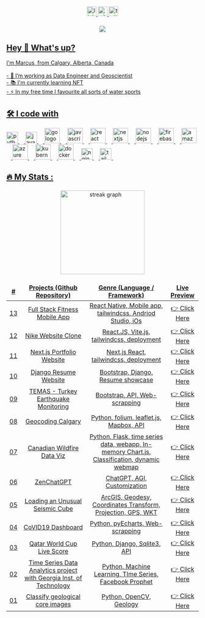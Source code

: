 <!--
**marcuszou/marcuszou** is a ✨ _special_ ✨ repository because its `README.md` (this file) appears on your GitHub profile.

Here are some ideas to get you started:

- 🔭 I’m currently working on ...
- 🌱 I’m currently learning ...
- 👯 I’m looking to collaborate on ...
- 🤔 I’m looking for help with ...
- 💬 Ask me about ...
- 📫 How to reach me: ...
- 😄 Pronouns: ...
- ⚡ Fun fact: ...

-->

###

<div align="center">
  <a href="https://linkedin.com/in/marcuszou/"><img src="https://img.shields.io/static/v1?message=LinkedIn&logo=linkedin&label=&color=0077B5&logoColor=white&labelColor=&style=for-the-badge" height="25" alt="linkedin logo"  />
  <a href="https://github.com/marcuszou/"><img src="https://img.shields.io/static/v1?message=Github&logo=github&label=&color=FF0000&logoColor=white&labelColor=&style=for-the-badge" height="25" alt="github logo"  />
  <a href="https://twitter.com/MarcusZou/"><img src="https://img.shields.io/static/v1?message=Twitter&logo=twitter&label=&color=1DA1F2&logoColor=white&labelColor=&style=for-the-badge" height="25" alt="twitter logo"  />
</div>

###

<div align="center">
  <img src="https://visitor-badge.laobi.icu/badge?page_id=marcuszou.marcuszou&"  />
</div>

###

<h2 align="left">Hey 👋 What's up?</h2>
<p align="left">I'm Marcus, from Calgary, Alberta, Canada<br><br>- 🔭 I’m working as Data Engineer and Geoscientist<br>- 📚 I'm currently learning NFT<br>- ⚡ In my free time I favourite all sorts of water sports</p>

###

<h2 align="left">🛠 I code with</h2>

<div align="left">
  <img src="https://cdn.jsdelivr.net/gh/devicons/devicon/icons/python/python-original.svg" height="30" alt="python logo"  />
  <img width="12" />
  <img src="https://cdn.jsdelivr.net/gh/devicons/devicon/icons/java/java-plain.svg" height="30" alt="java logo"  />
  <img width="12" />
  <img src="https://cdn.jsdelivr.net/gh/devicons/devicon/icons/go/go-original-wordmark.svg" height="40" alt="go logo"  />
  <img width="12" />
  <img src="https://cdn.jsdelivr.net/gh/devicons/devicon/icons/javascript/javascript-original.svg" height="40" alt="javascript logo"  />
  <img width="12" />
  <img src="https://cdn.jsdelivr.net/gh/devicons/devicon/icons/react/react-original.svg" height="40" alt="react logo"  />
  <img width="12" />
  <img src="https://cdn.jsdelivr.net/gh/devicons/devicon/icons/nextjs/nextjs-original.svg" height="40" alt="nextjs logo"  />
  <img width="12" />
  <img src="https://cdn.jsdelivr.net/gh/devicons/devicon/icons/nodejs/nodejs-original.svg" height="40" alt="nodejs logo"  />
  <img width="12" />
  <img src="https://cdn.jsdelivr.net/gh/devicons/devicon/icons/firebase/firebase-plain-wordmark.svg" height="40" alt="firebase logo"  />
  <img width="12" />
  <img src="https://cdn.jsdelivr.net/gh/devicons/devicon/icons/amazonwebservices/amazonwebservices-original-wordmark.svg" height="40" alt="amazonwebservices logo"  />
  <img width="12" />
  <img src="https://cdn.jsdelivr.net/gh/devicons/devicon/icons/azure/azure-original.svg" height="40" alt="azure logo"  />
  <img width="12" />
  <img src="https://cdn.jsdelivr.net/gh/devicons/devicon/icons/kubernetes/kubernetes-plain.svg" height="40" alt="kubernetes logo"  />
  <img width="12" />
  <img src="https://cdn.jsdelivr.net/gh/devicons/devicon/icons/docker/docker-plain-wordmark.svg" height="40" alt="docker logo"  />
  <img width="12" />
  <img src="https://cdn.jsdelivr.net/gh/devicons/devicon/icons/nginx/nginx-original.svg" height="30" alt="nginx logo"  />
  <img width="12" />
  <img src="https://cdn.jsdelivr.net/gh/devicons/devicon/icons/tailwindcss/tailwindcss-plain.svg" height="30" alt="tailwindcss logo"  />
  <img width="12" />

</div>

###

<h2 align="left">🔥   My Stats :</h2>

###

<div align="center">
  <img src="https://streak-stats.demolab.com?user=marcuszou&locale=en&mode=daily&theme=dark&hide_border=false&border_radius=5&order=3" height="220" alt="streak graph"  />
</div>

###

<table>
  <thead align="center">
    <tr border: none;>
      <td><b>#</b></td>
      <td><b>Projects (Github Repository)</b></td>
      <td><b>Genre (Language / Framework)</b></td>
      <td><b>Live Preview</b></td>
    </tr>
  </thead>
  <tbody align="center">
    <tr>
      <td>13</td>
      <td><a href="https://github.com/marcuszou/shapeup" target="_blank">Full Stack Fitness Mobile App</a></td>
      <td>React Native, Mobile app, tailwindcss, Andriod Studio, iOs</td>
      <td><a href="#" target="_blank">👉 Click Here</a></td>
    </tr>
    <tr>
      <td>12</td>
      <td><a href="https://github.com/marcuszou/nike-shop-reactjs" target="_blank">Nike Website Clone</a></td>
      <td>React.JS, Vite.js, tailwindcss, deployment</td>
      <td><a href="#" target="_blank">👉 Click Here</a></td>
    </tr>
    <tr>
      <td>11</td>
      <td><a href="https://github.com/marcuszou/portfolio-nextjs-tailwind" target="_blank">Next.js Portfolio Website</a></td>
      <td>Next.js React, tailwindcss, deployment</td>
      <td><a href="#" target="_blank">👉 Click Here</a></td>
    </tr>
    <tr>
      <td>10</td>
      <td><a href="https://github.com/marcuszou/digicv2dj" target="_blank">Django Resume Website</a></td>
      <td>Bootstrap, Django, Resume showcase</td>
      <td><a href="#" target="_blank">👉 Click Here</a></td>
    </tr>
    <tr>
      <td>09</td>
      <td><a href="https://github.com/marcuszou/temas" target="_blank">TEMAS - Turkey Earthquake Monitoring</a></td>
      <td>Bootstrap, API, Web-scrapping</td>
      <td><a href="#" target="_blank">👉 Click Here</a></td>
    </tr>
    <tr>
      <td>08</td>
      <td><a href="https://github.com/marcuszou/folium-mapping-n-geocoding-calgary" target="_blank">Geocoding Calgary</a></td>
      <td>Python, folium, leaflet.js, Mapbox, API</td>
      <td><a href="https://github.com/marcuszou/folium-mapping-n-geocoding-calgary" target="_blank">👉 Click Here</a></td>
    </tr>
    <tr>
      <td>07</td>
      <td><a href="https://github.com/marcuszou/fireviz" target="_blank">Canadian Wildfire Data Viz</a></td>
      <td>Python, Flask, time series data, webapp, In-memory Chart.js, Classification, dynamic webmap</td>
      <td><a href="https://github.com/marcuszou/fireviz" target="_blank">👉 Click Here</a></td>
    </tr>
    <tr>
      <td>06</td>
      <td><a href="https://github.com/marcuszou/zenchatgpt" target="_blank">ZenChatGPT</a></td>
      <td>ChatGPT, AGI, Customization</td>
      <td><a href="https://github.com/marcuszou/zenchatgpt" target="_blank">👉 Click Here</a></td>
    </tr>
    <tr>
      <td>05</td>
      <td><a href="https://github.com/marcuszou/loading-an-unusual-seismic-cube" target="_blank">Loading an Unusual Seismic Cube</a></td>
      <td>ArcGIS, Geodesy, Coordinates Transform, Projection, GPS, WKT</td>
      <td><a href="https://github.com/marcuszou/loading-an-unusual-seismic-cube" target="_blank">👉 Click Here</a></td>
    </tr>
    <tr>
      <td>04</td>
      <td><a href="https://github.com/marcuszou/covid19-dashboard" target="_blank">CoVID19 Dashboard</a></td>
      <td>Python, pyEcharts, Web-scrapping</td>
      <td><a href="https://github.com/marcuszou/covid19-dashboard" target="_blank">👉 Click Here</a></td>
    </tr>
    <tr>
      <td>03</td>
      <td><a href="https://github.com/marcuszou/soccer_webapp" target="_blank">Qatar World Cup Live Score</a></td>
      <td>Python, Django, Sqlite3, API</td>
      <td><a href="https://github.com/marcuszou/soccer_webapp" target="_blank">👉 Click Here</a></td>
    </tr>
    <tr>
      <td>02</td>
      <td><a href="https://github.com/marcuszou/dataranger" target="_blank">Time Series Data Analytics project with Georgia Inst. of Technology</a></td>
      <td>Python, Machine Learning, TIme Series, Facebook Prophet</td>
      <td><a href="https://github.com/marcuszou/dataranger" target="_blank">👉 Click Here</a></td>
    </tr>
    <tr>
      <td>01</td>
      <td><a href="https://github.com/marcuszou/opencv-geol-core-images" target="_blank">Classify geological core images</a></td>
      <td>Python, OpenCV, Geology</td>
      <td><a href="https://github.com/marcuszou/opencv-geol-core-images" target="_blank">👉 Click Here</a></td>
    </tr>
  </tbody>
</table>

###

